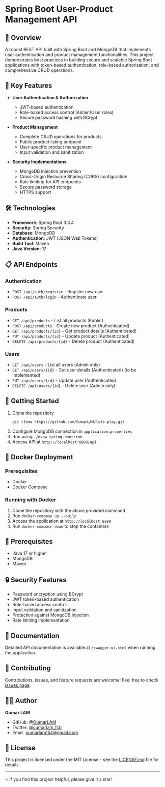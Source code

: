 # Spring Boot User-Product Management API

## 🚀 Overview
A robust REST API built with Spring Boot and MongoDB that implements user authentication and product management functionalities. This project demonstrates best practices in building secure and scalable Spring Boot applications with token-based authentication, role-based authorization, and comprehensive CRUD operations.

## 🔑 Key Features
- **User Authentication & Authorization**
    - JWT-based authentication
    - Role-based access control (Admin/User roles)
    - Secure password hashing with BCrypt

- **Product Management**
    - Complete CRUD operations for products
    - Public product listing endpoint
    - User-specific product management
    - Input validation and sanitization

- **Security Implementations**
    - MongoDB injection prevention
    - Cross-Origin Resource Sharing (CORS) configuration
    - Rate limiting for API endpoints
    - Secure password storage
    - HTTPS support

## 🛠️ Technologies
- **Framework**: Spring Boot 3.3.4
- **Security**: Spring Security
- **Database**: MongoDB
- **Authentication**: JWT (JSON Web Tokens)
- **Build Tool**: Maven
- **Java Version**: 17

## 📋 API Endpoints
### Authentication
- `POST /api/auth/register` - Register new user
- `POST /api/auth/login` - Authenticate user

### Products
- `GET /api/products` - List all products (Public)
- `POST /api/products` - Create new product (Authenticated)
- `GET /api/products/{id}` - Get product details (Authenticated)
- `PUT /api/products/{id}` - Update product (Authenticated)
- `DELETE /api/products/{id}` - Delete product (Authenticated)

### Users
- `GET /api/users` - List all users (Admin only)
- `GET /api/users/{id}` - Get user details (Authenticated) (to be implemented)
- `PUT /api/users/{id}` - Update user (Authenticated)
- `DELETE /api/users/{id}` - Delete user (Admin only)

## 🚀 Getting Started
1. Clone the repository
    ```bash
   git clone https://github.com/OumarLAM/lets-play.git
    ```
2. Configure MongoDB connection in `application.properties`
3. Run using `./mvnw spring-boot:run`
4. Access API at `http://localhost:8080/api`

## 🐳 Docker Deployment

### Prerequisites
- Docker
- Docker Compose

### Running with Docker
1. Clone the repository with the above provided command
2. Run `docker-compose up --build`
3. Access the application at `http://localhost:8080`
4. Run `docker-compose down` to stop the containers

## 📝 Prerequisites
- Java 17 or higher
- MongoDB
- Maven

## 🔒 Security Features
- Password encryption using BCrypt
- JWT token-based authentication
- Role-based access control
- Input validation and sanitization
- Protection against MongoDB injection
- Rate limiting implementation

## 📖 Documentation
Detailed API documentation is available at `/swagger-ui.html` when running the application.

## 🤝 Contributing
Contributions, issues, and feature requests are welcome! Feel free to check [issues page](#).

## 👨‍💻 Author
**Oumar LAM**
- GitHub: [@OumarLAM](https://github.com/OumarLAM)
- Twitter: [@oumarlam_fcb](https://twitter.com/oumarlam_fcb)
- Email: [oumarlam154@gmail.com](mailto:oumarlam154@gmail.com)

## 📜 License
This project is licensed under the MIT License - see the [LICENSE.md](LICENSE.md) file for details.

---
⭐️ If you find this project helpful, please give it a star!